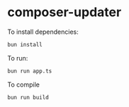# composer-updater

To install dependencies:

```bash
bun install
```

To run:

```bash
bun run app.ts
```

To compile

```bash
bun run build
```

